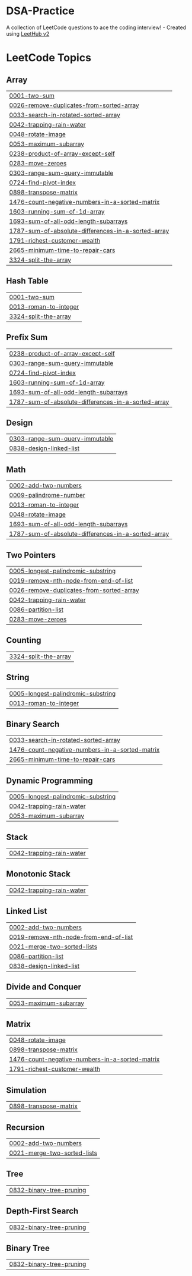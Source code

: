 # DSA-Practice
A collection of LeetCode questions to ace the coding interview! - Created using [LeetHub v2](https://github.com/arunbhardwaj/LeetHub-2.0)

<!---LeetCode Topics Start-->
# LeetCode Topics
## Array
|  |
| ------- |
| [0001-two-sum](https://github.com/atharva8303/DSA-Practice/tree/master/0001-two-sum) |
| [0026-remove-duplicates-from-sorted-array](https://github.com/atharva8303/DSA-Practice/tree/master/0026-remove-duplicates-from-sorted-array) |
| [0033-search-in-rotated-sorted-array](https://github.com/atharva8303/DSA-Practice/tree/master/0033-search-in-rotated-sorted-array) |
| [0042-trapping-rain-water](https://github.com/atharva8303/DSA-Practice/tree/master/0042-trapping-rain-water) |
| [0048-rotate-image](https://github.com/atharva8303/DSA-Practice/tree/master/0048-rotate-image) |
| [0053-maximum-subarray](https://github.com/atharva8303/DSA-Practice/tree/master/0053-maximum-subarray) |
| [0238-product-of-array-except-self](https://github.com/atharva8303/DSA-Practice/tree/master/0238-product-of-array-except-self) |
| [0283-move-zeroes](https://github.com/atharva8303/DSA-Practice/tree/master/0283-move-zeroes) |
| [0303-range-sum-query-immutable](https://github.com/atharva8303/DSA-Practice/tree/master/0303-range-sum-query-immutable) |
| [0724-find-pivot-index](https://github.com/atharva8303/DSA-Practice/tree/master/0724-find-pivot-index) |
| [0898-transpose-matrix](https://github.com/atharva8303/DSA-Practice/tree/master/0898-transpose-matrix) |
| [1476-count-negative-numbers-in-a-sorted-matrix](https://github.com/atharva8303/DSA-Practice/tree/master/1476-count-negative-numbers-in-a-sorted-matrix) |
| [1603-running-sum-of-1d-array](https://github.com/atharva8303/DSA-Practice/tree/master/1603-running-sum-of-1d-array) |
| [1693-sum-of-all-odd-length-subarrays](https://github.com/atharva8303/DSA-Practice/tree/master/1693-sum-of-all-odd-length-subarrays) |
| [1787-sum-of-absolute-differences-in-a-sorted-array](https://github.com/atharva8303/DSA-Practice/tree/master/1787-sum-of-absolute-differences-in-a-sorted-array) |
| [1791-richest-customer-wealth](https://github.com/atharva8303/DSA-Practice/tree/master/1791-richest-customer-wealth) |
| [2665-minimum-time-to-repair-cars](https://github.com/atharva8303/DSA-Practice/tree/master/2665-minimum-time-to-repair-cars) |
| [3324-split-the-array](https://github.com/atharva8303/DSA-Practice/tree/master/3324-split-the-array) |
## Hash Table
|  |
| ------- |
| [0001-two-sum](https://github.com/atharva8303/DSA-Practice/tree/master/0001-two-sum) |
| [0013-roman-to-integer](https://github.com/atharva8303/DSA-Practice/tree/master/0013-roman-to-integer) |
| [3324-split-the-array](https://github.com/atharva8303/DSA-Practice/tree/master/3324-split-the-array) |
## Prefix Sum
|  |
| ------- |
| [0238-product-of-array-except-self](https://github.com/atharva8303/DSA-Practice/tree/master/0238-product-of-array-except-self) |
| [0303-range-sum-query-immutable](https://github.com/atharva8303/DSA-Practice/tree/master/0303-range-sum-query-immutable) |
| [0724-find-pivot-index](https://github.com/atharva8303/DSA-Practice/tree/master/0724-find-pivot-index) |
| [1603-running-sum-of-1d-array](https://github.com/atharva8303/DSA-Practice/tree/master/1603-running-sum-of-1d-array) |
| [1693-sum-of-all-odd-length-subarrays](https://github.com/atharva8303/DSA-Practice/tree/master/1693-sum-of-all-odd-length-subarrays) |
| [1787-sum-of-absolute-differences-in-a-sorted-array](https://github.com/atharva8303/DSA-Practice/tree/master/1787-sum-of-absolute-differences-in-a-sorted-array) |
## Design
|  |
| ------- |
| [0303-range-sum-query-immutable](https://github.com/atharva8303/DSA-Practice/tree/master/0303-range-sum-query-immutable) |
| [0838-design-linked-list](https://github.com/atharva8303/DSA-Practice/tree/master/0838-design-linked-list) |
## Math
|  |
| ------- |
| [0002-add-two-numbers](https://github.com/atharva8303/DSA-Practice/tree/master/0002-add-two-numbers) |
| [0009-palindrome-number](https://github.com/atharva8303/DSA-Practice/tree/master/0009-palindrome-number) |
| [0013-roman-to-integer](https://github.com/atharva8303/DSA-Practice/tree/master/0013-roman-to-integer) |
| [0048-rotate-image](https://github.com/atharva8303/DSA-Practice/tree/master/0048-rotate-image) |
| [1693-sum-of-all-odd-length-subarrays](https://github.com/atharva8303/DSA-Practice/tree/master/1693-sum-of-all-odd-length-subarrays) |
| [1787-sum-of-absolute-differences-in-a-sorted-array](https://github.com/atharva8303/DSA-Practice/tree/master/1787-sum-of-absolute-differences-in-a-sorted-array) |
## Two Pointers
|  |
| ------- |
| [0005-longest-palindromic-substring](https://github.com/atharva8303/DSA-Practice/tree/master/0005-longest-palindromic-substring) |
| [0019-remove-nth-node-from-end-of-list](https://github.com/atharva8303/DSA-Practice/tree/master/0019-remove-nth-node-from-end-of-list) |
| [0026-remove-duplicates-from-sorted-array](https://github.com/atharva8303/DSA-Practice/tree/master/0026-remove-duplicates-from-sorted-array) |
| [0042-trapping-rain-water](https://github.com/atharva8303/DSA-Practice/tree/master/0042-trapping-rain-water) |
| [0086-partition-list](https://github.com/atharva8303/DSA-Practice/tree/master/0086-partition-list) |
| [0283-move-zeroes](https://github.com/atharva8303/DSA-Practice/tree/master/0283-move-zeroes) |
## Counting
|  |
| ------- |
| [3324-split-the-array](https://github.com/atharva8303/DSA-Practice/tree/master/3324-split-the-array) |
## String
|  |
| ------- |
| [0005-longest-palindromic-substring](https://github.com/atharva8303/DSA-Practice/tree/master/0005-longest-palindromic-substring) |
| [0013-roman-to-integer](https://github.com/atharva8303/DSA-Practice/tree/master/0013-roman-to-integer) |
## Binary Search
|  |
| ------- |
| [0033-search-in-rotated-sorted-array](https://github.com/atharva8303/DSA-Practice/tree/master/0033-search-in-rotated-sorted-array) |
| [1476-count-negative-numbers-in-a-sorted-matrix](https://github.com/atharva8303/DSA-Practice/tree/master/1476-count-negative-numbers-in-a-sorted-matrix) |
| [2665-minimum-time-to-repair-cars](https://github.com/atharva8303/DSA-Practice/tree/master/2665-minimum-time-to-repair-cars) |
## Dynamic Programming
|  |
| ------- |
| [0005-longest-palindromic-substring](https://github.com/atharva8303/DSA-Practice/tree/master/0005-longest-palindromic-substring) |
| [0042-trapping-rain-water](https://github.com/atharva8303/DSA-Practice/tree/master/0042-trapping-rain-water) |
| [0053-maximum-subarray](https://github.com/atharva8303/DSA-Practice/tree/master/0053-maximum-subarray) |
## Stack
|  |
| ------- |
| [0042-trapping-rain-water](https://github.com/atharva8303/DSA-Practice/tree/master/0042-trapping-rain-water) |
## Monotonic Stack
|  |
| ------- |
| [0042-trapping-rain-water](https://github.com/atharva8303/DSA-Practice/tree/master/0042-trapping-rain-water) |
## Linked List
|  |
| ------- |
| [0002-add-two-numbers](https://github.com/atharva8303/DSA-Practice/tree/master/0002-add-two-numbers) |
| [0019-remove-nth-node-from-end-of-list](https://github.com/atharva8303/DSA-Practice/tree/master/0019-remove-nth-node-from-end-of-list) |
| [0021-merge-two-sorted-lists](https://github.com/atharva8303/DSA-Practice/tree/master/0021-merge-two-sorted-lists) |
| [0086-partition-list](https://github.com/atharva8303/DSA-Practice/tree/master/0086-partition-list) |
| [0838-design-linked-list](https://github.com/atharva8303/DSA-Practice/tree/master/0838-design-linked-list) |
## Divide and Conquer
|  |
| ------- |
| [0053-maximum-subarray](https://github.com/atharva8303/DSA-Practice/tree/master/0053-maximum-subarray) |
## Matrix
|  |
| ------- |
| [0048-rotate-image](https://github.com/atharva8303/DSA-Practice/tree/master/0048-rotate-image) |
| [0898-transpose-matrix](https://github.com/atharva8303/DSA-Practice/tree/master/0898-transpose-matrix) |
| [1476-count-negative-numbers-in-a-sorted-matrix](https://github.com/atharva8303/DSA-Practice/tree/master/1476-count-negative-numbers-in-a-sorted-matrix) |
| [1791-richest-customer-wealth](https://github.com/atharva8303/DSA-Practice/tree/master/1791-richest-customer-wealth) |
## Simulation
|  |
| ------- |
| [0898-transpose-matrix](https://github.com/atharva8303/DSA-Practice/tree/master/0898-transpose-matrix) |
## Recursion
|  |
| ------- |
| [0002-add-two-numbers](https://github.com/atharva8303/DSA-Practice/tree/master/0002-add-two-numbers) |
| [0021-merge-two-sorted-lists](https://github.com/atharva8303/DSA-Practice/tree/master/0021-merge-two-sorted-lists) |
## Tree
|  |
| ------- |
| [0832-binary-tree-pruning](https://github.com/atharva8303/DSA-Practice/tree/master/0832-binary-tree-pruning) |
## Depth-First Search
|  |
| ------- |
| [0832-binary-tree-pruning](https://github.com/atharva8303/DSA-Practice/tree/master/0832-binary-tree-pruning) |
## Binary Tree
|  |
| ------- |
| [0832-binary-tree-pruning](https://github.com/atharva8303/DSA-Practice/tree/master/0832-binary-tree-pruning) |
<!---LeetCode Topics End-->